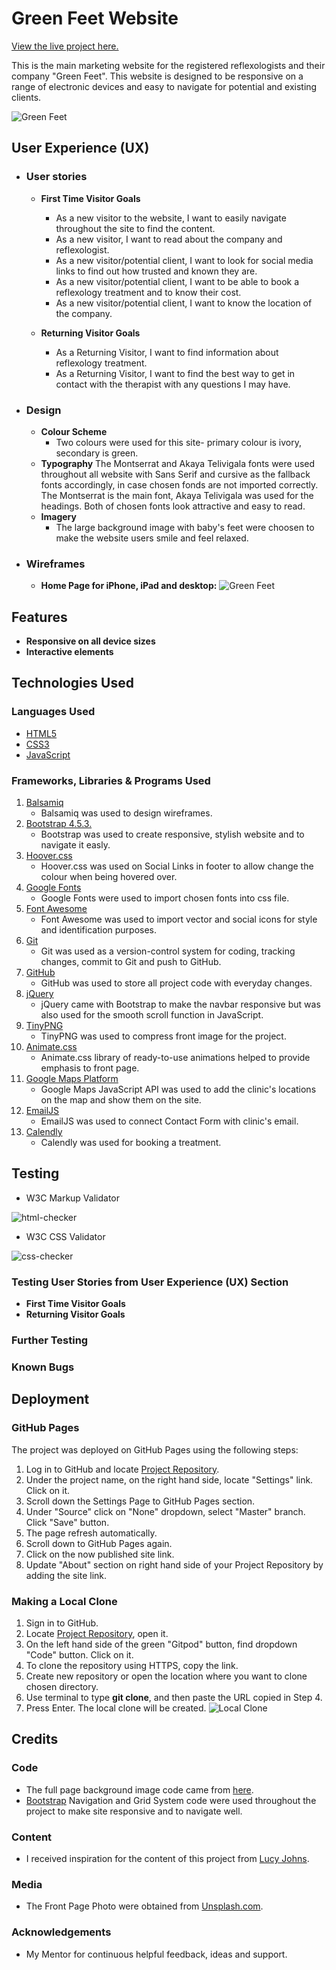 # **Green Feet Website**
[View the live project here.](https://oksanaokhten.github.io/green-feet/)

This is the main marketing website for the registered reflexologists and their company "Green Feet".
This website is designed to be responsive on a range of electronic devices and easy to navigate for potential and existing clients.

![Green Feet](/assets/images/all-screens.png)
## **User Experience (UX)**
* ### **User stories**
    * **First Time Visitor Goals**
        * As a new visitor to the website, I want to easily navigate throughout the site to find the content.
        * As a new visitor, I want to read about the company and reflexologist.
        * As a new visitor/potential client, I want to look for social media links to find out how trusted and known they are.
        * As a new visitor/potential client, I want to be able to book a reflexology treatment and to know their cost.
        * As a new visitor/potential client, I want to know the location of the company.

    * **Returning Visitor Goals**
        * As a Returning Visitor, I want to find information about reflexology treatment.
        * As a Returning Visitor, I want to find the best way to get in contact with the therapist with any questions I may have.
* ### **Design**
    * **Colour Scheme**
        - Two colours were used for this site- primary colour is ivory, secondary is green.
    * **Typography**
        The Montserrat and Akaya Telivigala fonts were used throughout all website with Sans Serif and cursive
        as the fallback fonts accordingly, in case chosen fonds are not imported correctly. The Montserrat is the main font, Akaya Telivigala was used for the headings.
        Both of chosen fonts look attractive and easy to read.
    * **Imagery**
        - The large background image with baby's feet were choosen to make the website users smile and feel relaxed.
* ### **Wireframes**
    * **Home Page for iPhone, iPad and desktop:** 
    ![Green Feet](/assets/images/green.feet.png)
## **Features**
* **Responsive on all device sizes**
* **Interactive elements**
## **Technologies Used**
### **Languages Used**
* [HTML5](https://en.wikipedia.org/wiki/HTML5)
* [CSS3](https://en.wikipedia.org/wiki/CSS)
* [JavaScript](https://en.wikipedia.org/wiki/JavaScript)
### **Frameworks, Libraries & Programs Used**
1. [Balsamiq](https://balsamiq.com/)
    - Balsamiq was used to design wireframes.
2. [Bootstrap 4.5.3.](https://getbootstrap.com/)
    - Bootstrap was used to create responsive, stylish website and to navigate it easly.
3. [Hoover.css](https://ianlunn.github.io/Hover/)
    - Hoover.css was used on Social Links in footer to allow change the colour when being hovered over.
4. [Google Fonts](https://fonts.google.com/)
    - Google Fonts were used to import chosen fonts into css file.
5. [Font Awesome](https://fontawesome.com/)
    - Font Awesome was used to import vector and social icons for style and identification purposes.
6. [Git](https://git-scm.com/)
    - Git was used as a version-control system for coding, tracking changes, commit to Git and push to GitHub.
7. [GitHub](https://github.com/)
    - GitHub was used to store all project code with everyday changes.
8. [jQuery](https://jquery.com/)
    - jQuery came with Bootstrap to make the navbar responsive but was also used for the smooth scroll function in JavaScript.
9. [TinyPNG](https://tinypng.com/)
    - TinyPNG was used to compress front image for the project.
10. [Animate.css](https://animate.style/)
    - Animate.css library of ready-to-use animations helped to provide emphasis to front page.
11. [Google Maps Platform](https://developers.google.com/maps/documentation/javascript/tutorials)
    - Google Maps JavaScript API was used to add the clinic's locations on the map and show them on the site.
12. [EmailJS](https://www.emailjs.com/)
    - EmailJS was used to connect Contact Form with clinic's email.
13. [Calendly](https://calendly.com/)
    - Calendly was used for booking a treatment.
## **Testing**
- W3C Markup Validator

![html-checker](/assets/images/html-validator.png)
- W3C CSS Validator

![css-checker](/assets/images/css-validator.png)
### **Testing User Stories from User Experience (UX) Section**
* **First Time Visitor Goals**
* **Returning Visitor Goals**
### **Further Testing**
### **Known Bugs**
## **Deployment**
### **GitHub Pages**
The project was deployed on GitHub Pages using the following steps:
1. Log in to GitHub and locate [Project Repository](https://github.com/oksanaokhten/green-feet).
1. Under the project name, on the right hand side, locate "Settings" link. Click on it.
1. Scroll down the Settings Page to GitHub Pages section.
1. Under "Source" click on "None" dropdown, select "Master" branch. Click "Save" button.
1. The page refresh automatically.
1. Scroll down to GitHub Pages again.
1. Click on the now published site link.
1. Update "About" section on right hand side of your Project Repository by adding the site link.

### **Making a Local Clone**
1. Sign in to GitHub. 
2. Locate [Project Repository](https://github.com/), open it.
3. On the left hand side of the green "Gitpod" button, find dropdown "Code" button. Click on it.
4. To clone the repository using HTTPS, copy the link.
5. Create new repository or open the location where you want to clone chosen directory.
6. Use terminal to type __git clone__, and then paste the URL copied in Step 4.
7. Press Enter. The local clone will be created.
![Local Clone](/assets/images/git-clone.png)
## **Credits**
### **Code**
- The full page background image code came from [here](https://css-tricks.com/perfect-full-page-background-image/).
 - [Bootstrap](https://getbootstrap.com/docs/4.3/getting-started/introduction/) Navigation and Grid System code were used throughout the project to make site responsive and to navigate well.
### **Content**
- I received inspiration for the content of this project from [Lucy Johns](https://www.lucysangels.co.uk/baby-massage-baby-yoga-videos/childrens-reflexology-for-sleep).
### **Media**
- The Front Page Photo were obtained from [Unsplash.com](https://unsplash.com/photos/ZwjFuJ7ebpk).
### **Acknowledgements**
- My Mentor for continuous helpful feedback, ideas and support.